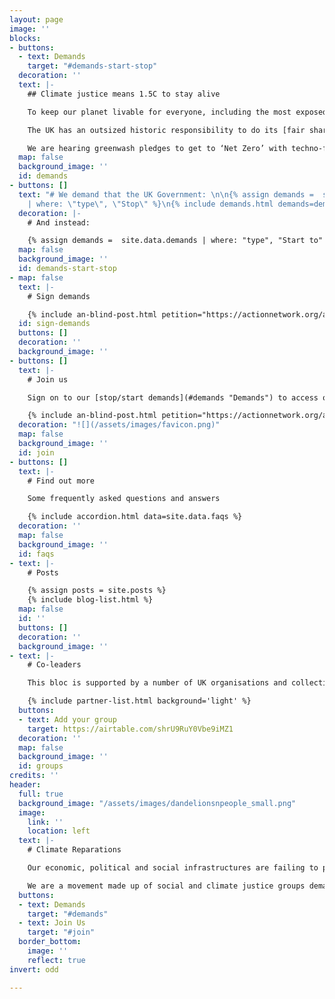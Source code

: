 ```yaml
---
layout: page
image: ''
blocks:
- buttons:
  - text: Demands
    target: "#demands-start-stop"
  decoration: ''
  text: |-
    ## Climate justice means 1.5C to stay alive

    To keep our planet livable for everyone, including the most exposed and marginalised among us, we need to **keep global heating to no more than 1.5C temperature increase**. Our world is already nearly 1.2C hotter. Those least responsible are already paying the highest price and have the least resources to protect themselves from raging climate impacts.

    The UK has an outsized historic responsibility to do its [fair share](https://waronwant.org/sites/default/files/20-21_FairShareUK_Infographic_web.pdf) and lead the world in meeting the global climate goal of 1.5C set by the Paris Agreement. Our country is disproportionately responsible for carbon emissions after profiting for over 400 years from slavery, colonialism and the continued extraction and exploitation of communities in the Global South.

    We are hearing greenwash pledges to get to ‘Net Zero’ with techno-fixes and more false solutions. **Net zero is NOT zero**. To meet the UK’s fair share of 1.5C to stay alive, we need a rapid and justice-centred transition to get to **real zero carbon emissions by 2030.** That’s just 9 years from now. So how do we get there and how can we force our government to go about it equitably?
  map: false
  background_image: ''
  id: demands
- buttons: []
  text: "# We demand that the UK Government: \n\n{% assign demands =  site.data.demands
    | where: \"type\", \"Stop\" %}\n{% include demands.html demands=demands %}"
  decoration: |-
    # And instead:

    {% assign demands =  site.data.demands | where: "type", "Start to" %} {% include demands.html demands=demands %}
  map: false
  background_image: ''
  id: demands-start-stop
- map: false
  text: |-
    # Sign demands

    {% include an-blind-post.html petition="https://actionnetwork.org/api/v2/petitions/81ea4655-f544-43eb-b3c4-ace557bafef7/" %}
  id: sign-demands
  buttons: []
  decoration: ''
  background_image: ''
- buttons: []
  text: |-
    # Join us

    Sign on to our [stop/start demands](#demands "Demands") to access our newsletter and join us in working towards climate reparations. Your data will be processed according to our [privacy policy](http://tpnt.uk/privacy "Privacy Policy").

    {% include an-blind-post.html petition="https://actionnetwork.org/api/v2/petitions/81ea4655-f544-43eb-b3c4-ace557bafef7/" %}
  decoration: "![](/assets/images/favicon.png)"
  map: false
  background_image: ''
  id: join
- buttons: []
  text: |-
    # Find out more

    Some frequently asked questions and answers

    {% include accordion.html data=site.data.faqs %}
  decoration: ''
  map: false
  background_image: ''
  id: faqs
- text: |-
    # Posts

    {% assign posts = site.posts %}
    {% include blog-list.html %}
  map: false
  id: ''
  buttons: []
  decoration: ''
  background_image: ''
- text: |-
    # Co-leaders

    This bloc is supported by a number of UK organisations and collectives as part of the [global day for climate justice](https://cop26coalition.org/gda/) organised by the COP26 Coalition. Join our Bloc by adding your group or organisation below.

    {% include partner-list.html background='light' %}
  buttons:
  - text: Add your group
    target: https://airtable.com/shrU9RuY0Vbe9iMZ1
  decoration: ''
  map: false
  background_image: ''
  id: groups
credits: ''
header:
  full: true
  background_image: "/assets/images/dandelionsnpeople_small.png"
  image:
    link: ''
    location: left
  text: |-
    # Climate Reparations

    Our economic, political and social infrastructures are failing to protect life, and need repairing.

    We are a movement made up of social and climate justice groups demanding a change to the systems causing climate breakdown. Our coalition includes {{ partners }} and [others](#groups).
  buttons:
  - text: Demands
    target: "#demands"
  - text: Join Us
    target: "#join"
  border_bottom:
    image: ''
    reflect: true
invert: odd

---
```

